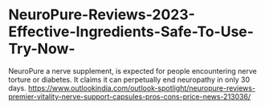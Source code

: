 # NeuroPure-Reviews-2023-Effective-Ingredients-Safe-To-Use-Try-Now-
NeuroPure a nerve supplement, is expected for people encountering nerve torture or diabetes. It claims it can perpetually end neuropathy in only 30 days. https://www.outlookindia.com/outlook-spotlight/neuropure-reviews-premier-vitality-nerve-support-capsules-pros-cons-price-news-213036/
